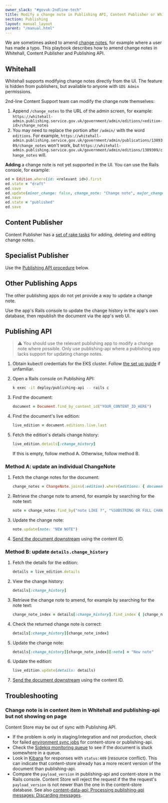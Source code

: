 ```yaml
---
owner_slack: "#govuk-2ndline-tech"
title: Modify a change note in Publishing API, Content Publisher or Whitehall
section: Publishing
layout: manual_layout
parent: "/manual.html"
---
```


We are sometimes asked to amend [change notes](https://www.gov.uk/guidance/content-design/writing-for-gov-uk#change-notes), for example where a user has made a typo. This playbook describes how to amend change notes in Whitehall, Content Publisher and Publishing API.

## Whitehall

Whitehall supports modifying change notes directly from the UI. The feature is hidden from publishers, but available to anyone with `GDS Admin` permissions.

2nd-line Content Support team can modify the change note themselves:

1. Append `/change_notes` to the URL of the admin screen, for example:
  `https://whitehall-admin.publishing.service.gov.uk/government/admin/editions/<edition-id>/change_notes`
1. You may need to replace the portion after `/admin/` with the word `editions`. For example,
  `https://whitehall-admin.publishing.service.gov.uk/government/admin/publications/1389309/change_notes` won't work, but
  `https://whitehall-admin.publishing.service.gov.uk/government/admin/editions/1389309/change_notes` will.

__Adding__ a change note is not yet supported in the UI. You can use the Rails console, for example:

```ruby
ed = Edition.where(id: <relevant id>).first
ed.state = "draft"
ed.save
ed.update(minor_change: false, change_note: "Change note", major_change_published_at: Time.new(2022,12,21))
ed.save
ed.state = "published"
ed.save
```

## Content Publisher

Content Publisher has a [set of rake tasks](https://github.com/alphagov/content-publisher/blob/main/lib/tasks/change_history.rake) for adding, deleting and editing change notes.

## Specialist Publisher

Use the [Publishing API procedure](#publishing-api) below.

## Other Publishing Apps

The other publishing apps do not yet provide a way to update a change note.

Use the app's Rails console to update the change history in the app's own database, then republish the document via the app's web UI.

## Publishing API

> ⚠️ You should use the relevant publishing app to modify a change note where possible. Only use publishing-api where a publishing app lacks support for updating change notes.

1. Obtain kubectl credentials for the EKS cluster. Follow [the set up guide](/kubernetes/get-started/set-up-tools/) if unfamiliar.

1. Open a Rails console on Publishing API:

    ```sh
    k exec -it deploy/publishing-api -- rails c
    ```

1. Find the document:

    ```ruby
    document = Document.find_by_content_id("YOUR_CONTENT_ID_HERE")
    ```

1. Find the document's live edition:

    ```ruby
    live_edition = document.editions.live.last
    ```

1. Fetch the edition's details change history:

    ```ruby
    live_edition.details[:change_history]
    ```

   If this is empty, follow method A. Otherwise, follow method B.

### Method A: update an individual ChangeNote

1. Fetch the change notes for the document:

    ```ruby
    change_notes = ChangeNote.joins(:edition).where(editions: { document: document }).order(:public_timestamp)
    ```

1. Retrieve the change note to amend, for example by searching for the note text:

    ```ruby
    note = change_notes.find_by("note LIKE ?", "%SUBSTRING OR FULL CHANGE NOTE TEXT%")
    ```

1. Update the change note:

    ```ruby
    note.update(note: "NEW NOTE")
    ```

1. [Send the document downstream] using the content ID.

### Method B: update `details.change_history`

1. Fetch the details for the edition:

    ```ruby
    details = live_edition.details
    ```

1. View the change history:

    ```ruby
    details[:change_history]
    ```

1. Retrieve the change note to amend, for example by searching for the note text:

    ```ruby
    change_note_index = details[:change_history].find_index { |change_note| change_note[:note] =~ /SUBSTRING OR FULL CHANGE NOTE TEXT/ }
    ```

1. Check the returned change note is correct:

    ```ruby
    details[:change_history][change_note_index]
    ```

1. Update the change note:

    ```ruby
    details[:change_history][change_note_index][:note] = "New note"
    ```

1. Update the edition:

    ```ruby
    live_edition.update(details: details)
    ```

1. [Send the document downstream] using the content ID.

## Troubleshooting

### Change note is in content item in Whitehall and publishing-api but not showing on page

Content Store may be out of sync with Publishing API.

- If the problem is only in staging/integration and not production, check for failed [environment sync jobs](https://argo.eks.staging.govuk.digital/applications/db-backup) for content-store or publishing-api.
- Check the [Sidekiq monitoring queue](/manual/sidekiq.html#monitoring) to see if the document is stuck somewhere in a queue.
- Look in [Kibana](/manual/tools.html#kibana) for responses with `status:409` (resource conflict). This can indicate that content-store already has a more recent version of the document than publishing-api.
- Compare the `payload_version` in publishing-api and content-store in the Rails console. Content Store will reject the request if the the request's `payload_version` is not newer than the one in the content-store database. See also [content-data-api: Processing publishing-api messages: Discarding messages](https://github.com/alphagov/content-data-api/blob/main/docs/processing_publishing_api_messages.md#discarding-messages).

[Send the document downstream]: /repos/publishing-api/admin-tasks.html#representing-data-downstream
